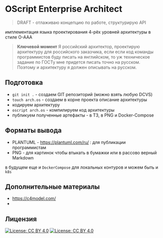 # OScript Enterprise Architect

> DRAFT - отлаживаю концепцию по работе, структурирую API

имплементация языка проектирования 4-рёх уровней архитектуры в стиле O-AAA

> **Ключевой момент** Я российский архитектор, проектирую архитектуру для российского заказчика, если если код команды программистов буду писать на янглийском, то уж техническое задание по ГОСТу мне придется писать точно на русском. Поэтому и архитектуру я должен описывать на русском.

## Подготовка

* `git init .` - создаем GIT репозиторий (можно взять любую DCVS)
* `touch arch.os` - создаем в корне проекта описание архитектуры
* кодируем архитектуру 
* `oscript arch.os` - компилируем код архитектуры
* публикуем полученные артефакты - в ТЗ, в PNG и Docker-Compose

## Форматы вывода

* PLANTUML - https://plantuml.com/ru/ : для публикации программистам 
* PNG - для картинок чтобы втыкать в бумажки или в рассово верный Markdown

в будущем еще и `DockerCompose` для локальных контуров и можем быть и `k8s`

## Дополнительные материалы

* https://c4model.com/
* 

## Лицензия

[![License: CC BY 4.0](https://licensebuttons.net/l/by/4.0/80x15.png)](https://creativecommons.org/licenses/by/4.0/) [![License: CC BY 4.0](https://img.shields.io/badge/License-CC%20BY%204.0-lightgrey.svg)](https://creativecommons.org/licenses/by/4.0/)
